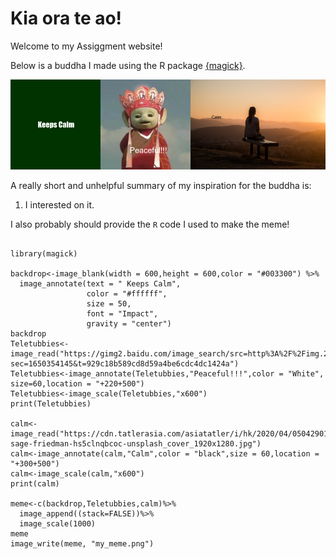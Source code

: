 # Kia ora te ao!

Welcome to my Assiggment website! 



Below is a buddha I made using the R package [{magick}](https://cran.r-project.org/web/packages/magick/vignettes/intro.html).

![](my_meme.png)

A really short and unhelpful summary of my inspiration for the buddha is:

1. I interested on it.

I also probably should provide the `R` code I used to make the meme!

```

library(magick)

backdrop<-image_blank(width = 600,height = 600,color = "#003300") %>%
  image_annotate(text = " Keeps Calm",
                 color = "#ffffff",
                 size = 50,
                 font = "Impact",
                 gravity = "center")
backdrop
Teletubbies<-image_read("https://gimg2.baidu.com/image_search/src=http%3A%2F%2Fimg.2qqtouxiang.com%2Fpic%2FTX9978_02.jpg&refer=http%3A%2F%2Fimg.2qqtouxiang.com&app=2002&size=f9999,10000&q=a80&n=0&g=0n&fmt=auto?sec=1650354145&t=929c18b589cd8d59a4be6cdc4dc1424a")
Teletubbies<-image_annotate(Teletubbies,"Peaceful!!!",color = "White", size=60,location = "+220+500")
Teletubbies<-image_scale(Teletubbies,"x600")
print(Teletubbies)

calm<-image_read("https://cdn.tatlerasia.com/asiatatler/i/hk/2020/04/05042901-sage-friedman-hs5clnqbcoc-unsplash_cover_1920x1280.jpg")
calm<-image_annotate(calm,"Calm",color = "black",size = 60,location = "+300+500")
calm<-image_scale(calm,"x600")
print(calm)

meme<-c(backdrop,Teletubbies,calm)%>%
  image_append((stack=FALSE))%>%
  image_scale(1000)
meme
image_write(meme, "my_meme.png")
```
